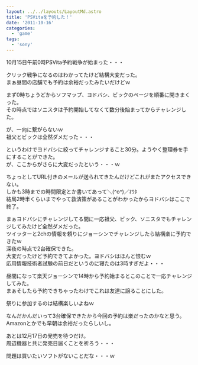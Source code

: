 ```yaml
---
layout: ../../layouts/LayoutMd.astro
title: 'PSVitaを予約した！'
date: '2011-10-16'
categories:
  - 'game'
tags:
  - 'sony'
---
```


10月15日午前0時PSVita予約戦争が始まった・・・

クリック戦争になるのはわかってたけど結構大変だった。  
まぁ昼間の店舗でも予約は余裕だったみたいだけどｗ

まず0時ちょうどからソフマップ、ヨドバシ、ビックのページを順番に開きまくった。  
その時点ではソニスタは予約開始してなくて数分後始まってからチャレンジした。

が、一向に繋がらないｗ  
祖父とビックは全然ダメだった・・・

というわけでヨドバシに絞ってチャレンジすること30分。ようやく整理券を手にすることができた。  
が、ここからがさらに大変だったという・・・ｗ

ちょっとしてURL付きのメールが送られてきたんだけどこれがまたアクセスできない。  
しかも3時までの時間限定とか書いてあって＼(^o^)／ｵﾜﾀ  
結局2時半くらいまでやって救済策があることがわかったからヨドバシはここで終了。

まぁヨドバシにチャレンジしてる間に一応祖父、ビック、ソニスタでもチャレンジしてみたけど全然ダメだった。  
ツイッターと2chの情報を頼りにジョーシンでチャレンジしたら結構楽に予約できたｗ  
深夜の時点で2台確保できた。  
大変だったけど予約できてよかった。ヨドバシはほんと恨むｗ  
応用情報技術者試験の前日だというのに寝たのは3時すぎだよ・・・

昼間になって楽天ジョーシンで14時から予約始まるとこのことで一応チャレンジしてみた。  
まぁそしたら予約できちゃったわけでこれは友達に譲ることにした。

祭りに参加するのは結構楽しいよねｗ

なんだかんだいって3台確保できたから今回の予約は楽だったのかなと思う。  
Amazonとかでも早朝は余裕だったらしいし。

あとは12月17日の発売を待つだけ。  
周辺機器と共に発売日届くことを祈ろう・・・

問題は買いたいソフトがないことだな・・・ｗ
